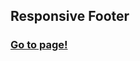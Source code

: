 
<h2>Responsive Footer</h2>

<h3><a href="[[[https://banugungor.github.io/Coding-Challenges/Html%20-%20Css/Grid/1-Grid%20Layout/](https://banugungor.github.io/Coding-Challenges/Html%20-%20Css/Grid/1-Grid%20Layout/)](https://banugungor.github.io/Coding-Challenges/Html%20-%20Css/Grid/1-Grid%20Layout/)](https://banugungor.github.io/Coding-Challenges/Html%20-%20Css/Grid/1-Grid%20Layout/)" rel="nofollow">Go to page!</a></a></h3>


